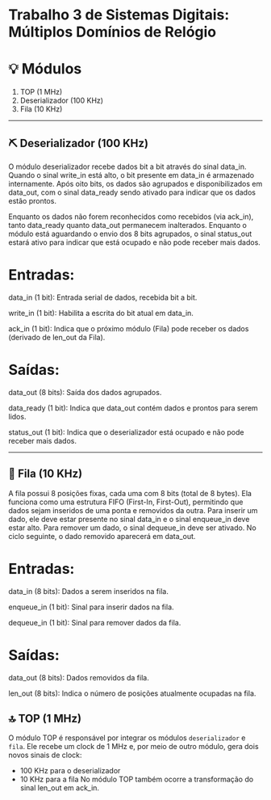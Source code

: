 # Trabalho 3 de Sistemas Digitais: Múltiplos Domínios de Relógio

# 💡 Módulos

1. TOP (1 MHz)
2. Deserializador (100 KHz)
3. Fila (10 KHz)
---
## ⛏️ Deserializador (100 KHz)

O módulo deserializador recebe dados bit a bit através do sinal data_in. Quando o sinal write_in está alto, o bit presente em data_in é armazenado internamente. Após oito bits, os dados são agrupados e disponibilizados em data_out, com o sinal data_ready sendo ativado para indicar que os dados estão prontos.

Enquanto os dados não forem reconhecidos como recebidos (via ack_in), tanto data_ready quanto data_out permanecem inalterados. Enquanto o módulo está aguardando o envio dos 8 bits agrupados, o sinal status_out estará ativo para indicar que está ocupado e não pode receber mais dados.

# Entradas:
data_in (1 bit): Entrada serial de dados, recebida bit a bit.

write_in (1 bit): Habilita a escrita do bit atual em data_in.

ack_in (1 bit): Indica que o próximo módulo (Fila) pode receber os dados (derivado de len_out da Fila).

# Saídas:
data_out (8 bits): Saída dos dados agrupados.

data_ready (1 bit): Indica que data_out contém dados e prontos para serem lidos.

status_out (1 bit): Indica que o deserializador está ocupado e não pode receber mais dados.

---

## 👥 Fila (10 KHz)

A fila possui 8 posições fixas, cada uma com 8 bits (total de 8 bytes). Ela funciona como uma estrutura FIFO (First-In, First-Out), permitindo que dados sejam inseridos de uma ponta e removidos da outra.
Para inserir um dado, ele deve estar presente no sinal data_in e o sinal enqueue_in deve estar alto. Para remover um dado, o sinal dequeue_in deve ser ativado. No ciclo seguinte, o dado removido aparecerá em data_out.
 
# Entradas:
data_in (8 bits): Dados a serem inseridos na fila.

enqueue_in (1 bit): Sinal para inserir dados na fila.

dequeue_in (1 bit): Sinal para remover dados da fila.


# Saídas:

data_out (8 bits): Dados removidos da fila.

len_out (8 bits): Indica o número de posições atualmente ocupadas na fila.

## 🔝 TOP (1 MHz)

O módulo TOP é responsável por integrar os módulos `deserializador` e `fila`. Ele recebe um clock de 1 MHz e, por meio de outro módulo, gera dois novos sinais de clock:

- 100 KHz para o deserializador
- 10 KHz para a fila
No módulo TOP também ocorre a transformação do sinal len_out em ack_in.
